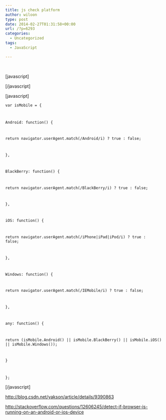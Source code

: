 ```yaml
---
title: js check platform
author: wiloon
type: post
date: 2014-02-27T01:31:58+00:00
url: /?p=6293
categories:
  - Uncategorized
tags:
  - JavaScript

---
```

&nbsp;

[javascript]

<script type="text/javascript">
   
<!&#8211;
   
//平台、设备和操作系统
   
var system ={
   
win : false,
   
mac : false,
   
xll : false
   
};
   
//检测平台
   
var p = navigator.platform;
   
alert(p);
   
system.win = p.indexOf("Win") == 0;
   
system.mac = p.indexOf("Mac") == 0;
   
system.x11 = (p == "X11") || (p.indexOf("Linux") == 0);
   
//跳转语句
   
if(system.win||system.mac||system.xll){//转向后台登陆页面
   
window.location.href="login.jsp";
   
}else{
   
window.location.href="wapLojin.jsp";
   
}
   
&#8211;>
  
</script>

[/javascript]

[javascript]
  
<code>var isMobile = {
      
Android: function() {
          
return navigator.userAgent.match(/Android/i) ? true : false;
      
},
      
BlackBerry: function() {
          
return navigator.userAgent.match(/BlackBerry/i) ? true : false;
      
},
      
iOS: function() {
          
return navigator.userAgent.match(/iPhone|iPad|iPod/i) ? true : false;
      
},
      
Windows: function() {
          
return navigator.userAgent.match(/IEMobile/i) ? true : false;
      
},
      
any: function() {
          
return (isMobile.Android() || isMobile.BlackBerry() || isMobile.iOS() || isMobile.Windows());
      
}
  
};</code>
  
[/javascript]

http://blog.csdn.net/yakson/article/details/9390863

http://stackoverflow.com/questions/12606245/detect-if-browser-is-running-on-an-android-or-ios-device